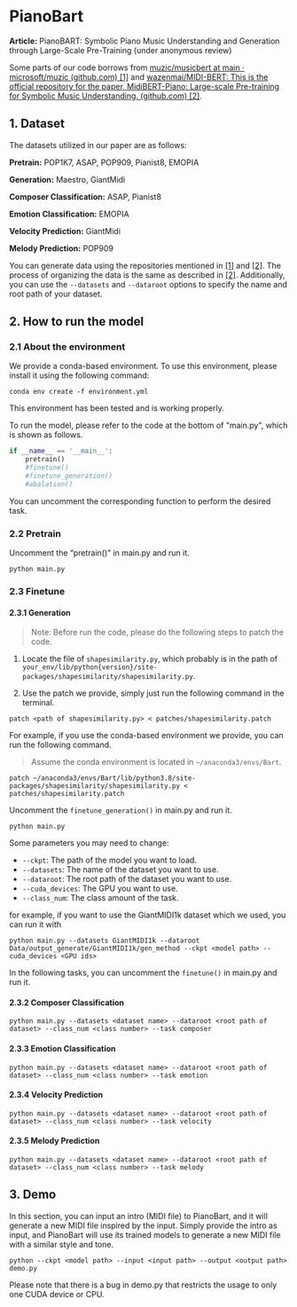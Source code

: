 # PianoBart

**Article:** PianoBART: Symbolic Piano Music Understanding and Generation through Large-Scale Pre-Training (under anonymous review)

Some parts of our code borrows from [muzic/musicbert at main · microsoft/muzic (github.com) [1]](https://github.com/microsoft/muzic/tree/main/musicbert) and [wazenmai/MIDI-BERT: This is the official repository for the paper, MidiBERT-Piano: Large-scale Pre-training for Symbolic Music Understanding. (github.com) [2]](https://github.com/wazenmai/MIDI-BERT).


## 1. Dataset

The datasets utilized in our paper are as follows:

**Pretrain:** POP1K7, ASAP, POP909, Pianist8, EMOPIA

**Generation:** Maestro, GiantMidi

**Composer Classification:** ASAP, Pianist8

**Emotion Classification:** EMOPIA

**Velocity Prediction:** GiantMidi

**Melody Prediction:** POP909



You can generate data using the repositories mentioned in [[1]](https://github.com/microsoft/muzic/tree/main/musicbert) and [[2]](https://github.com/wazenmai/MIDI-BERT). The process of organizing the data is the same as described in [[2]](https://github.com/wazenmai/MIDI-BERT). Additionally, you can use the `--datasets` and `--dataroot` options to specify the name and root path of your dataset.



## 2. How to run the model

### 2.1 About the environment

We provide a conda-based environment. To use this environment, please install it using the following command:

```shell
conda env create -f environment.yml
```

This environment has been tested and is working properly.

To run the model, please refer to the code at the bottom of "main.py", which is shown as follows.

```python
if __name__ == '__main__':
    pretrain()
    #finetune()
    #finetune_generation()
    #abalation()
```

You can uncomment the corresponding function to perform the desired task.



### 2.2 Pretrain

Uncomment the “pretrain()” in main.py and run it.

```shell
python main.py
```



### 2.3 Finetune


#### 2.3.1 Generation

> Note: Before run the code, please do the following steps to patch the code.

1. Locate the file of `shapesimilarity.py`, which probably is in the path of `your_env/lib/python{version}/site-packages/shapesimilarity/shapesimilarity.py`.

2. Use the patch we provide, simply just run the following command in the terminal.

```shell
patch <path of shapesimilarity.py> < patches/shapesimilarity.patch
```

For example, if you use the conda-based environment we provide, you can run the following command.

> Assume the conda environment is located in `~/anaconda3/envs/Bart`.

```shell
patch ~/anaconda3/envs/Bart/lib/python3.8/site-packages/shapesimilarity/shapesimilarity.py < patches/shapesimilarity.patch
```

Uncomment the `finetune_generation()` in main.py and run it.

```shell
python main.py
```

Some parameters you may need to change:
 * `--ckpt`: The path of the model you want to load.
 * `--datasets`: The name of the dataset you want to use.
 * `--dataroot`: The root path of the dataset you want to use.
 * `--cuda_devices`: The GPU you want to use.
 * `--class_num`: The class amount of the task.

for example, if you want to use the GiantMIDI1k dataset which we used, you can run it with

```shell
python main.py --datasets GiantMIDI1k --dataroot Data/output_generate/GiantMIDI1k/gen_method --ckpt <model path> --cuda_devices <GPU ids>
```



In the following tasks, you can uncomment the `finetune()` in main.py and run it.

#### 2.3.2 Composer Classification

```shell
python main.py --datasets <dataset name> --dataroot <root path of dataset> --class_num <class number> --task composer
```



#### 2.3.3 Emotion Classification

```shell
python main.py --datasets <dataset name> --dataroot <root path of dataset> --class_num <class number> --task emotion
```



#### 2.3.4 Velocity Prediction

```shell
python main.py --datasets <dataset name> --dataroot <root path of dataset> --class_num <class number> --task velocity
```



#### 2.3.5 Melody Prediction

```shell
python main.py --datasets <dataset name> --dataroot <root path of dataset> --class_num <class number> --task melody
```





## 3. Demo

In this section, you can input an intro (MIDI file) to PianoBart, and it will generate a new MIDI file inspired by the input. Simply provide the intro as input, and PianoBart will use its trained models to generate a new MIDI file with a similar style and tone.

```shell
python --ckpt <model path> --input <input path> --output <output path> demo.py
```

Please note that there is a bug in demo.py that restricts the usage to only one CUDA device or CPU.
